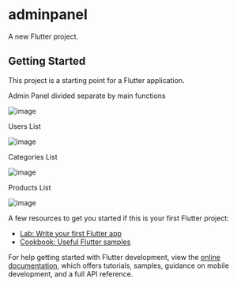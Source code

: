 # adminpanel

A new Flutter project.

## Getting Started

This project is a starting point for a Flutter application.

Admin Panel divided separate by main functions

![image](https://github.com/RakhmanSabirov/admin-panel-for-SP/assets/140696861/7ce29734-4666-4817-b791-55aa2e4ac371)

Users List

![image](https://github.com/RakhmanSabirov/admin-panel-for-SP/assets/140696861/4fd1e6bf-f072-40dd-9000-436668f55d79)

Categories List

![image](https://github.com/RakhmanSabirov/admin-panel-for-SP/assets/140696861/addf6a38-2a8d-40e0-bb4a-96a367f9a48f)

Products List

![image](https://github.com/RakhmanSabirov/admin-panel-for-SP/assets/140696861/6fa5975d-bafe-4d39-8bec-ce8ef8c69bdc)



A few resources to get you started if this is your first Flutter project:

- [Lab: Write your first Flutter app](https://docs.flutter.dev/get-started/codelab)
- [Cookbook: Useful Flutter samples](https://docs.flutter.dev/cookbook)

For help getting started with Flutter development, view the
[online documentation](https://docs.flutter.dev/), which offers tutorials,
samples, guidance on mobile development, and a full API reference.
